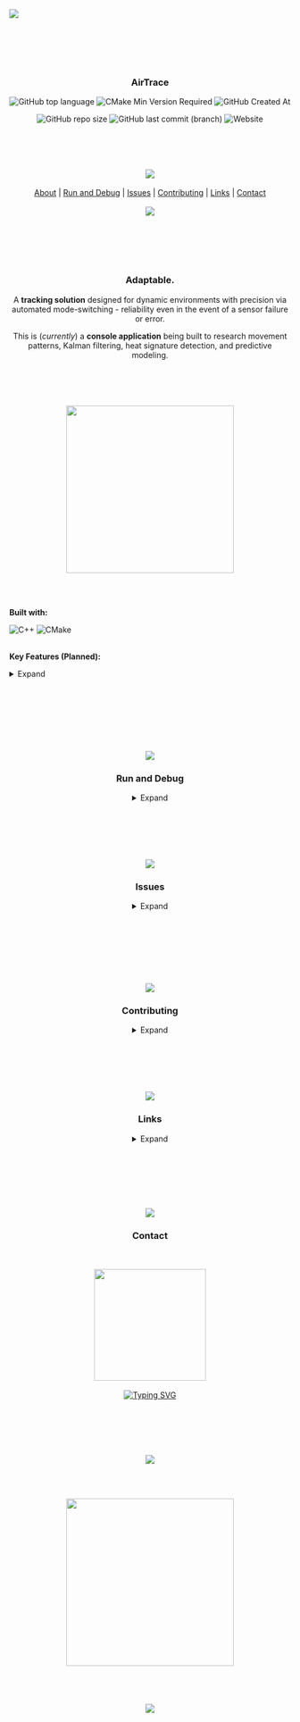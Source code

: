 <a href="https://seperet.com">
<img src="https://user-images.githubusercontent.com/74038190/212284100-561aa473-3905-4a80-b561-0d28506553ee.gif">
</a>

<div align="center">

  <br></br>
  <br></br>
  <div>      

  ### **AirTrace**
  
  ![GitHub top language](https://img.shields.io/github/languages/top/denv3rr/AirTrace)
  ![CMake Min Version Required](https://img.shields.io/badge/cmake_min_vers_req-3.10-green)
  ![GitHub Created At](https://img.shields.io/github/created-at/denv3rr/AirTrace)
  
  ![GitHub repo size](https://img.shields.io/github/repo-size/denv3rr/AirTrace)
  ![GitHub last commit (branch)](https://img.shields.io/github/last-commit/denv3rr/AirTrace/main)
  ![Website](https://img.shields.io/website?url=https%3A%2F%2Fseperet.com)

  <br></br>
  <br></br>
    <img src="https://user-images.githubusercontent.com/74038190/212284100-561aa473-3905-4a80-b561-0d28506553ee.gif">
    <br></br>
[About](#adaptable) | [Run and Debug](#run-and-debug) | [Issues](#issues) | [Contributing](#contributing) | [Links](#links) | [Contact](#contact)
    <br></br>
  <a href="https://seperet.com">
    <img src="https://user-images.githubusercontent.com/74038190/212284100-561aa473-3905-4a80-b561-0d28506553ee.gif">
  </a>      
</div>

<br></br>
<br></br>

### **Adaptable.**

A **tracking solution** designed for dynamic environments with precision via automated mode-switching - reliability even in the event of a sensor failure or error.

This is (*currently*) a **console application** being built to research movement patterns, Kalman filtering, heat signature detection, and predictive modeling.

<br></br>
<br></br>
<a href="https://seperet.com" align="center">
    <img src="https://user-images.githubusercontent.com/74038190/212284100-561aa473-3905-4a80-b561-0d28506553ee.gif" width="300">
</a>

<br></br>
<div align="left">
  
**Built with:**

![C++](https://img.shields.io/badge/c++-%2300599C.svg?style=for-the-badge&logo=c%2B%2B&logoColor=white) ![CMake](https://img.shields.io/badge/CMake-%23008FBA.svg?style=for-the-badge&logo=cmake&logoColor=white)
<br></br>

**Key Features (Planned):**
<details><summary>Expand</summary>

  - **Kalman Filtering:** Leverages a few statistical methods for optimal state estimation, ensuring accurate position tracking even in noisy conditions.
   
  - **Heat Signature Detection:** Integrates thermal data to enhance tracking capabilities, enabling the identification of objects based on their heat emissions.
   
  - **Predictive Algorithms:** Employ quick prediction techniques to anticipate movements and improve response times in any potential scenarios.
    
  - **Dead Reckoning Failsafe:** Maintains tracking integrity when GPS or thermal inputs are compromised, ensuring continuous operation through smart estimations of position.
    
  - **Real-Time and Test Modes:** Easily switch between real-time tracking and a comprehensive test mode for simulations and performance evaluations, facilitating robust development and debugging.   

  - **Built with CMake** for modularity and scalability, this application is designed for developers looking to integrate sophisticated tracking capabilities into their projects.

</details>

</div>

<br></br>
<br></br>
<br></br>

<img src="https://user-images.githubusercontent.com/74038190/212284100-561aa473-3905-4a80-b561-0d28506553ee.gif">

### **Run and Debug**

<details><summary>Expand</summary>

<br></br>

<div align="left">

1. **Clone source code or download the `.zip`**

    - Clone: `git clone https://github.com/denv3rr/AirTrace`
    - `.zip`: https://github.com/denv3rr/AirTrace/archive/refs/heads/main.zip
   
2. **Build and run.**
   
    - **To build using CMake:**
  
        - Make sure you have CMake (3.10+): https://cmake.org/cmake/download
        - Navigate to `AirTrace\build`
        - Run cmake: `cmake ..`
        - Build: `cmake --build .`
        - The project is built. 
  
     - **To run from the `Debug` folder:**
  
        - `cd` from `AirTrace\build` to: `AirTrace\build\Debug`
        - Run the `AirTrace.exe` file that you built.

        -  ````
            > .\AirTrace.exe
           
            AirTrace

            Main Menu: Select Mode
            
            1. Real Input Mode
            2. Test Mode (Manual Configuration)
            3. View and Rerun Previous Simulations
            4. Delete a Previous Simulation
            5. Exit
            
            Select an option:
          
            ````    
</div>
</details>
<br></br>
<br></br>
<br></br>

<img src="https://user-images.githubusercontent.com/74038190/212284100-561aa473-3905-4a80-b561-0d28506553ee.gif">


### **Issues**

<details>
<summary>Expand</summary>

<br></br>

If you have any problems with anything, **submit an issue** to let me know.

[AirTrace Issues](https://github.com/denv3rr/AirTrace/issues)

</details>

<br></br>
<br></br>
<br></br>

<img src="https://user-images.githubusercontent.com/74038190/212284100-561aa473-3905-4a80-b561-0d28506553ee.gif">

### **Contributing**

<details>
<summary>Expand</summary>

<br></br>

Contributions are welcome.

Feel free to fork this repo and create a pull request with any changes.

[Create a new fork](https://github.com/denv3rr/AirTrace/fork)

</details>
<br></br>
<br></br>
<br></br>
<img src="https://user-images.githubusercontent.com/74038190/212284100-561aa473-3905-4a80-b561-0d28506553ee.gif">

### **Links**

<details>
<summary>Expand</summary>
<br></br>

<div align="left">
  
- **Seperet** || [Seperet](https://seperet.com) ![Website](https://img.shields.io/website?url=https%3A%2F%2Fseperet.com)  
<img src="https://user-images.githubusercontent.com/74038190/212284100-561aa473-3905-4a80-b561-0d28506553ee.gif" width="300">
<br></br>
  
- **Kalman Filter** || [An Introduction to the Kalman Filter - MIT](http://www.mit.edu/~jwilson/kalman.pdf)
- **Understanding Kalman Filters** || [An Introduction to the Kalman Filter - University of North Carolina](https://www.cs.unc.edu/~welch/media/pdf/kalman_intro.pdf)
- **Tutorial: The Kalman Filter** || [Tutorial: The Kalman Filter - MIT](https://web.mit.edu/kirtley/kirtley/binlustuff/literature/control/Kalman%20filter.pdf)
- **Predictive Algorithms in Motion Tracking** || [An Elementary Introduction to Kalman Filtering - University of Texas](https://www.cs.utexas.edu/~mooney/cs343/kalman.pdf)
- **Thermal Detection** || [Long-Range Thermal Target Detection in Data-Limited Settings Using Restricted Receptive Fields](https://www.mdpi.com/1424-8220/23/18/7806) 
- **Detecting Minimal Thermal Signatures** || [Detecting Small Size and Minimal Thermal Signature Targets in Infrared Imagery Using Biologically Inspired Vision](https://www.mdpi.com/1424-8220/21/5/1812)

</div>
</details>

<br></br>
<br></br>
<br></br>
<img src="https://user-images.githubusercontent.com/74038190/212284100-561aa473-3905-4a80-b561-0d28506553ee.gif">

### **Contact**
<br></br>
  <img href="https://seperet.com/contact" src="https://user-images.githubusercontent.com/74038190/216120981-b9507c36-0e04-4469-8e27-c99271b45ba5.png" width="200" height="200">
  <br></br>
  <a href="https://seperet.com/contact"><img src="https://readme-typing-svg.demolab.com?font=Sixtyfour+Convergence&size=25&duration=3000&pause=500&color=F7F7F7&center=true&width=520&height=60&lines=CLICK+HERE;TO+CONTACT" alt="Typing SVG" /></a>
<br></br>
<br></br>
<br></br>

<img src="https://user-images.githubusercontent.com/74038190/212284100-561aa473-3905-4a80-b561-0d28506553ee.gif">

<br></br>
<div align="center">
    <a href="https://seperet.com">
        <img src="https://images.squarespace-cdn.com/content/v1/612e9679ca3ada2f6398ebb3/5c5d2752-5b10-4535-9591-acff011443fa/3dgifmaker21328.gif?format=1500w" width="300" height="300"/>
    </a>
</div>
<br></br>
<br></br>
<img src="https://user-images.githubusercontent.com/74038190/212284100-561aa473-3905-4a80-b561-0d28506553ee.gif">
